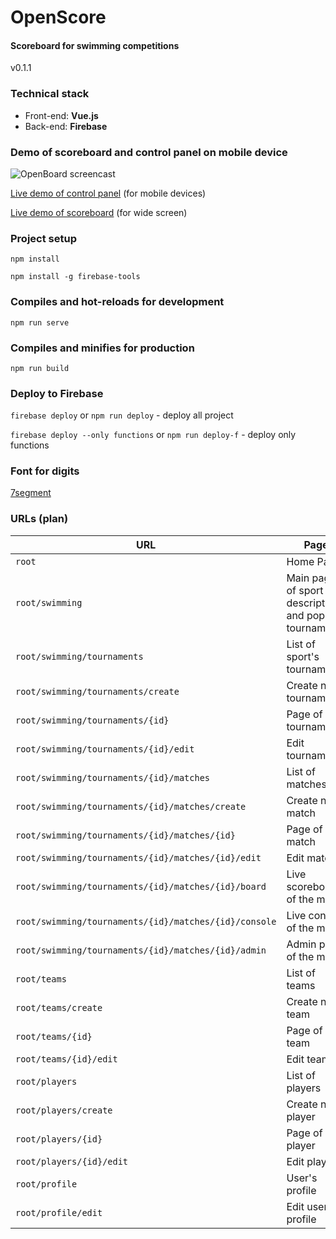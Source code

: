 # OpenScore

#### Scoreboard for swimming competitions
v0.1.1

### Technical stack
- Front-end: **Vue.js**
- Back-end: **Firebase**

### Demo of scoreboard and control panel on mobile device
![OpenBoard screencast](http://files.techmeat.net/match.gif)

[Live demo of control panel](https://openscore.app/swimming/control) (for mobile devices)

[Live demo of scoreboard](https://openscore.app/swimming/board) (for wide screen)

### Project setup
`npm install`

`npm install -g firebase-tools`


### Compiles and hot-reloads for development
`npm run serve`

### Compiles and minifies for production
`npm run build`

### Deploy to Firebase
`firebase deploy` or `npm run deploy` - deploy all project

`firebase deploy --only functions` or `npm run deploy-f` - deploy only functions

### Font for digits
[7segment](http://torinak.com/7segment)


### URLs (plan)
| URL | Page |
|-----|------|
|`root`|Home Page|
|`root/swimming`|Main page of sport with description and popular tournaments|
|`root/swimming/tournaments`|List of sport's tournaments|
|`root/swimming/tournaments/create`|Create new tournament|
|`root/swimming/tournaments/{id}`|Page of tournament|
|`root/swimming/tournaments/{id}/edit`|Edit tournament|
|`root/swimming/tournaments/{id}/matches`|List of matches|
|`root/swimming/tournaments/{id}/matches/create`|Create new match|
|`root/swimming/tournaments/{id}/matches/{id}`|Page of match|
|`root/swimming/tournaments/{id}/matches/{id}/edit`|Edit match|
|`root/swimming/tournaments/{id}/matches/{id}/board`|Live scoreboard of the match|
|`root/swimming/tournaments/{id}/matches/{id}/console`|Live console of the match|
|`root/swimming/tournaments/{id}/matches/{id}/admin`|Admin panel of the match|
|`root/teams`|List of teams|
|`root/teams/create`|Create new team|
|`root/teams/{id}`|Page of team|
|`root/teams/{id}/edit`|Edit team|
|`root/players`|List of players|
|`root/players/create`|Create new player|
|`root/players/{id}`|Page of player|
|`root/players/{id}/edit`|Edit player|
|`root/profile`|User's profile|
|`root/profile/edit`|Edit user's profile|
